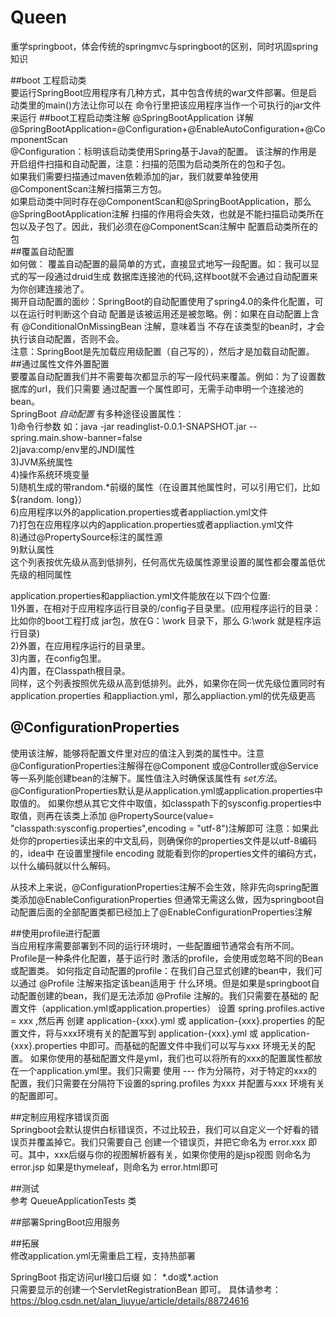 # Queen
重学springboot，体会传统的springmvc与springboot的区别，同时巩固spring知识

##boot 工程启动类<br>
要运行SpringBoot应用程序有几种方式，其中包含传统的war文件部署。但是启动类里的main()方法让你可以在
命令行里把该应用程序当作一个可执行的jar文件来运行
##boot工程启动类注解 @SpringBootApplication 详解<br>
@SpringBootApplication=@Configuration+@EnableAutoConfiguration+@ComponentScan<br>
@Configuration：标明该启动类使用Spring基于Java的配置。
该注解的作用是开启组件扫描和自动配置，注意：扫描的范围为启动类所在的包和子包。<br>
如果我们需要扫描通过maven依赖添加的jar，我们就要单独使用@ComponentScan注解扫描第三方包。<br>
如果启动类中同时存在@ComponentScan和@SpringBootApplication，那么@SpringBootApplication注解
扫描的作用将会失效，也就是不能扫描启动类所在包以及子包了。因此，我们必须在@ComponentScan注解中
配置启动类所在的包<br>
##覆盖自动配置<br>
如何做： 覆盖自动配置的最简单的方式，直接显式地写一段配置。如：我可以显式的写一段通过druid生成
数据库连接池的代码,这样boot就不会通过自动配置来为你创建连接池了。<br>
揭开自动配置的面纱：SpringBoot的自动配置使用了spring4.0的条件化配置，可以在运行时判断这个自动
配置是该被运用还是被忽略。例：如果在自动配置上含有 @ConditionalOnMissingBean 注解，意味着当
不存在该类型的bean时，才会执行该自动配置，否则不会。<br>
注意：SpringBoot是先加载应用级配置（自己写的），然后才是加载自动配置。<br>
##通过属性文件外置配置<br>
要覆盖自动配置我们并不需要每次都显示的写一段代码来覆盖。例如：为了设置数据库的url，我们只需要
通过配置一个属性即可，无需手动申明一个连接池的bean。<br>
SpringBoot _自动配置_ 有多种途径设置属性：<br>
1)命令行参数 如：java -jar readinglist-0.0.1-SNAPSHOT.jar --spring.main.show-banner=false <br>
2)java:comp/env里的JNDI属性<br>
3)JVM系统属性<br>
4)操作系统环境变量<br>
5)随机生成的带random.*前缀的属性（在设置其他属性时，可以引用它们，比如${random. long}）<br>
6)应用程序以外的application.properties或者appliaction.yml文件 <br>
7)打包在应用程序以内的application.properties或者appliaction.yml文件<br>
8)通过@PropertySource标注的属性源<br>
9)默认属性<br>
这个列表按优先级从高到低排列，任何高优先级属性源里设置的属性都会覆盖低优先级的相同属性<br>

application.properties和appliaction.yml文件能放在以下四个位置:<br>
1)外置，在相对于应用程序运行目录的/config子目录里。(应用程序运行的目录：比如你的boot工程打成
jar包，放在G：\work 目录下，那么 G:\work 就是程序运行目录)<br>
2)外置，在应用程序运行的目录里。<br>
3)内置，在config包里。<br>
4)内置，在Classpath根目录。<br>
同样，这个列表按照优先级从高到低排列。此外，如果你在同一优先级位置同时有application.properties
和appliaction.yml，那么appliaction.yml的优先级更高<br>

## @ConfigurationProperties<br>
使用该注解，能够将配置文件里对应的值注入到类的属性中。注意@ConfigurationProperties注解得在@Component
或@Controller或@Service等一系列能创建bean的注解下。属性值注入时确保该属性有 _set方法_。
@ConfigurationProperties默认是从application.yml或application.properties中取值的。
如果你想从其它文件中取值，如classpath下的sysconfig.properties中取值，则再在该类上添加
@PropertySource(value= "classpath:sysconfig.properties",encoding = "utf-8")注解即可
注意：如果此处你的properties读出来的中文乱码，则确保你的properties文件是以utf-8编码的，idea中
在设置里搜file encoding 就能看到你的properties文件的编码方式，以什么编码就以什么解码。

从技术上来说，@ConfigurationProperties注解不会生效，除非先向spring配置类添加@EnableConfigurationProperties
但通常无需这么做，因为springboot自动配置后面的全部配置类都已经加上了@EnableConfigurationProperties注解<br>

##使用profile进行配置<br>
当应用程序需要部署到不同的运行环境时，一些配置细节通常会有所不同。Profile是一种条件化配置，基于运行时
激活的profile，会使用或忽略不同的Bean或配置类。
如何指定自动配置的profile：在我们自己显式创建的bean中，我们可以通过 @Profile 注解来指定该bean适用于
什么环境。但是如果是springboot自动配置创建的bean，我们是无法添加 @Profile 注解的。我们只需要在基础的
配置文件（application.yml或application.properties） 设置 spring.profiles.active = xxx ,然后再
创建 application-{xxx}.yml 或 application-{xxx}.properties 的配置文件，将与xxx环境有关的配置写到
application-{xxx}.yml 或 application-{xxx}.properties 中即可。而基础的配置文件中我们可以写与xxx
环境无关的配置。
如果你使用的基础配置文件是yml，我们也可以将所有的xxx的配置属性都放在一个application.yml里。我们只需要
使用 --- 作为分隔符，对于特定的xxx的配置，我们只需要在分隔符下设置的spring.profiles 为xxx 并配置与xxx
环境有关的配置即可。<br>

##定制应用程序错误页面<br>
Springboot会默认提供白标错误页，不过比较丑，我们可以自定义一个好看的错误页并覆盖掉它。我们只需要自己
创建一个错误页，并把它命名为 error.xxx 即可。其中，xxx后缀与你的视图解析器有关，如果你使用的是jsp视图
则命名为 error.jsp 如果是thymeleaf，则命名为 error.html即可<br>

##测试<br>
参考 QueueApplicationTests 类<br>

##部署SpringBoot应用服务<br>


##拓展<br>
修改application.yml无需重启工程，支持热部署<br>

SpringBoot 指定访问url接口后缀 如： \*.do或\*.action <br>
只需要显示的创建一个ServletRegistrationBean 即可。
具体请参考：https://blog.csdn.net/alan_liuyue/article/details/88724616 <br>



